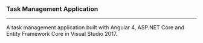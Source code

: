 <h3>Task Management Application</h3>
<hr >

A task management application built with Angular 4, ASP.NET Core and Entity Framework Core in Visual Studio 2017.
